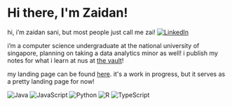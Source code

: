 <!--
**zaidansani/zaidansani** is a ✨ _special_ ✨ repository because its `README.md` (this file) appears on your GitHub profile.

Here are some ideas to get you started:

- 🔭 I’m currently working on ...
- 🌱 I’m currently learning ...
- 👯 I’m looking to collaborate on ...
- 🤔 I’m looking for help with ...
- 💬 Ask me about ...
- 📫 How to reach me: ...
- 😄 Pronouns: ...
- ⚡ Fun fact: ...
-->

# Hi there, I'm Zaidan!

hi, i’m zaidan sani, but most people just call me zai! [![LinkedIn](https://img.shields.io/badge/linkedin-%230077B5.svg?style=for-the-badge&logo=linkedin&logoColor=white)](https://linkedin.com/in/mzaidanbsani)

i’m a computer science undergraduate at the national university of singapore, planning on taking a data analytics minor as well! i publish my notes for what i learn at nus at [the vault](https://zaidansani.github.io/thevault)!

my landing page can be found [here](https://zaidansani.github.io). it's a work in progress, but it serves as a pretty landing page for now!

![Java](https://img.shields.io/badge/java-%23ED8B00.svg?style=for-the-badge&logo=openjdk&logoColor=white)
![JavaScript](https://img.shields.io/badge/javascript-%23323330.svg?style=for-the-badge&logo=javascript&logoColor=%23F7DF1E)
![Python](https://img.shields.io/badge/python-3670A0?style=for-the-badge&logo=python&logoColor=ffdd54)
![R](https://img.shields.io/badge/r-%23276DC3.svg?style=for-the-badge&logo=r&logoColor=white)
![TypeScript](https://img.shields.io/badge/typescript-%23007ACC.svg?style=for-the-badge&logo=typescript&logoColor=white)
